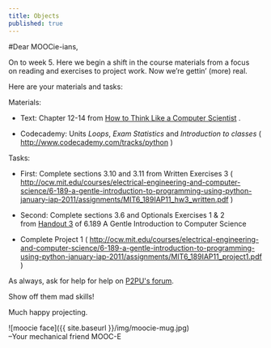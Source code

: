 ```yaml
---
title: Objects
published: true
---
```


#Dear MOOCie-ians,

On to week 5. Here we begin a shift in the course materials from a focus on reading and exercises to project work. Now we’re gettin’ (more) real.

Here are your materials and tasks:

Materials:

* Text: Chapter 12-14 from [How to Think Like a Computer Scientist]( http://www.greenteapress.com/thinkpython/thinkCSpy/html/index.html ) .
	
* Codecademy: Units *Loops*, *Exam Statistics* and *Introduction to classes* ( http://www.codecademy.com/tracks/python ) 


Tasks:

* First: Complete sections 3.10 and 3.11 from Written Exercises 3 ( http://ocw.mit.edu/courses/electrical-engineering-and-computer-science/6-189-a-gentle-introduction-to-programming-using-python-january-iap-2011/assignments/MIT6_189IAP11_hw3_written.pdf )
 
* Second: Complete sections 3.6 and Optionals Exercises 1 &amp; 2 from [Handout 3](http://ocw.mit.edu/courses/electrical-engineering-and-computer-science/6-189-a-gentle-introduction-to-programming-using-python-january-iap-2011/assignments/MIT6_189IAP11_hw3.pdf) of 6.189 A Gentle Introduction to Computer Science

* Complete Project 1 ( http://ocw.mit.edu/courses/electrical-engineering-and-computer-science/6-189-a-gentle-introduction-to-programming-using-python-january-iap-2011/assignments/MIT6_189IAP11_project1.pdf ) 


As always, ask for help for help on [P2PU's forum](http://discourse.p2pu.org/c/gentle-introduction-to-python).

Show off them mad skills!

Much happy projecting.

![moocie face]({{ site.baseurl }}/img/moocie-mug.jpg)  
–Your mechanical friend MOOC-E
